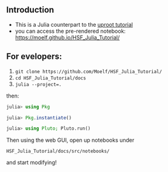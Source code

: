 ## Introduction

- This is a Julia counterpart to the [uproot tutorial](https://masonproffitt.github.io/uproot-tutorial/)
- you can access the pre-rendered notebook: https://moelf.github.io/HSF_Julia_Tutorial/ 

## For evelopers:

1. `git clone https://github.com/Moelf/HSF_Julia_Tutorial/`
2. `cd HSF_Julia_Tutorial/docs`
3. `julia --project=.`

then:
```julia
julia> using Pkg

julia> Pkg.instantiate()

julia> using Pluto; Pluto.run()
```

Then using the web GUI, open up notebooks under
```
HSF_Julia_Tutorial/docs/src/notebooks/
```

and start modifying!
